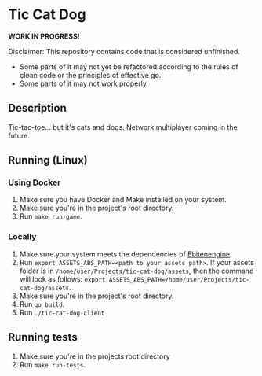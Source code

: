 # Tic Cat Dog

**WORK IN PROGRESS!**

Disclaimer: This repository contains code that is considered unfinished.

+ Some parts of it may not yet be refactored according to the rules of clean code or the principles of effective go.
+ Some parts of it may not work properly.

## Description

Tic-tac-toe... but it's cats and dogs. Network multiplayer coming in the future.

## Running (Linux)

### Using Docker

1. Make sure you have Docker and Make installed on your system.
2. Make sure you're in the project's root directory.
3. Run `make run-game`.

### Locally

1. Make sure your system meets the dependencies of [Ebitenengine](https://ebitengine.org/en/documents/install.html).
2. Run `export ASSETS_ABS_PATH=<path to your assets path>`. If your assets folder is
   in `/home/user/Projects/tic-cat-dog/assets`, then the command will look as
   follows: `export ASSETS_ABS_PATH=/home/user/Projects/tic-cat-dog/assets`.
3. Make sure you're in the project's root directory.
4. Run `go build`.
5. Run `./tic-cat-dog-client`

## Running tests

1. Make sure you're in the projects root directory
2. Run `make run-tests`.
